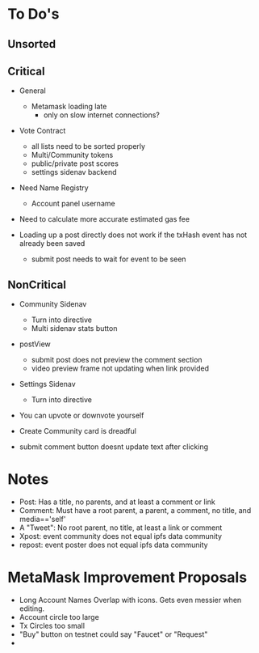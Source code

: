 # To Do's #

## Unsorted ##


## Critical ##
- General
    - Metamask loading late
        - only on slow internet connections?

- Vote Contract
    - all lists need to be sorted properly
    - Multi/Community tokens
    - public/private post scores
    - settings sidenav backend

- Need Name Registry
    - Account panel username

- Need to calculate more accurate estimated gas fee

- Loading up a post directly does not work if the txHash event has not already been saved
    - submit post needs to wait for event to be seen

## NonCritical ##
- Community Sidenav
    - Turn into directive
    - Multi sidenav stats button
    
- postView
    - submit post does not preview the comment section
    - video preview frame not updating when link provided

- Settings Sidenav
    - Turn into directive
    
- You can upvote or downvote yourself

- Create Community card is dreadful

- submit comment button doesnt update text after clicking



    
# Notes #
- Post: Has a title, no parents, and at least a comment or link
- Comment: Must have a root parent, a parent, a comment, no title, and media=='self'
- A "Tweet": No root parent, no title, at least a link or comment
- Xpost: event community does not equal ipfs data community
- repost: event poster does not equal ipfs data community


# MetaMask Improvement Proposals
- Long Account Names Overlap with icons. Gets even messier when editing.
- Account circle too large
- Tx Circles too small
- "Buy" button on testnet could say "Faucet" or "Request"
- 